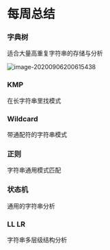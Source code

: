# 每周总结



### 字典树

适合大量高重复字符串的存储与分析

![image-20200906200615438](https://api2.mubu.com/v3/document_image/924cf9cb-6e4c-43ae-8ecb-967756376fb5-7394841.jpg)



### KMP

在长字符串里找模式

### Wildcard

带通配符的字符串模式

### 正则

字符串通用模式匹配

### 状态机

通用的字符串分析

### LL LR

字符串多层级结构分析